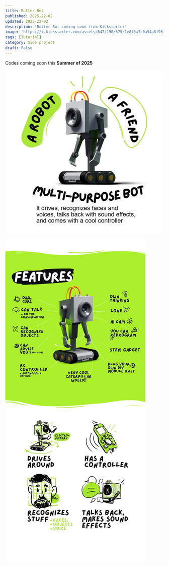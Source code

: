 ```yaml
---
title: Butter Bot
published: 2025-22-02
updated: 2025-22-02
description: 'Butter Bot coming soon from Kickstarter'
image: 'https://i.kickstarter.com/assets/047/190/575/1e8f6a7c0a94a8f95f7eab9889247abb_original.jpg?anim=false&fit=cover&gravity=auto&height=873&origin=ugc&q=92&v=1730985897&width=1552&sig=Caw2B2DrCpDt2WlbegZBESzsUe%2BQqrEq89mZFeHyXnk%3D'
tags: [Tutorial]
category: Side project
draft: False
---
```


Codes coming soon this **Summer of 2025**

![alt text](Butter-Bot.png)

![alt text](Butter-bot-Features.png)